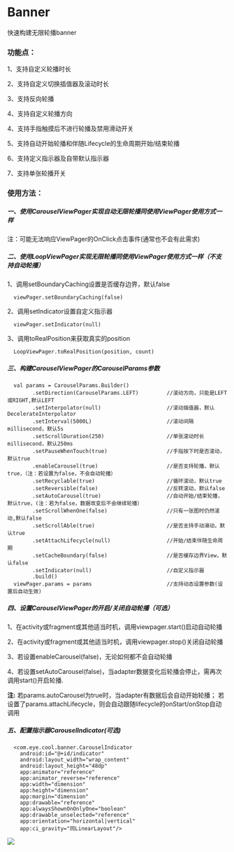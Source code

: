 # Banner
快速构建无限轮播banner

### 功能点：

1、支持自定义轮播时长

2、支持自定义切换插值器及滚动时长

3、支持反向轮播

4、支持自定义轮播方向

4、支持手指触摸后不进行轮播及禁用滑动开关

5、支持自动开始轮播和伴随Lifecycle的生命周期开始/结束轮播

6、支持定义指示器及自带默认指示器

7、支持单张轮播开关

### 使用方法：

##### 一、使用CarouselViewPager实现自动无限轮播同使用ViewPager使用方式一样

注：可能无法响应ViewPager的OnClick点击事件(通常也不会有此需求)

##### 二、使用LoopViewPager实现无限轮播同使用ViewPager使用方式一样（不支持自动轮播）

1、调用setBoundaryCaching设置是否缓存边界，默认false
```
  viewPager.setBoundaryCaching(false)
```
2、调用setIndicator设置自定义指示器
```
  viewPager.setIndicator(null)
```
3、调用toRealPosition来获取真实的position
```
  LoopViewPager.toRealPosition(position, count)
```

##### 三、构建CarouselViewPager的CarouselParams参数

```
  val params = CarouselParams.Builder()
        .setDirection(CarouselParams.LEFT)         //滚动方向，只能是LEFT或RIGHT,默认LEFT
        .setInterpolator(null)                     //滚动插值器，默认DecelerateInterpolator
        .setInterval(5000L)                        //滚动间隔millisecond，默认5s
        .setScrollDuration(250)                    //单张滚动时长millisecond，默认250ms
        .setPauseWhenTouch(true)                   //手指按下时是否滚动，默认true
        .enableCarousel(true)                      //是否支持轮播，默认true，（注：若设置为false，不会自动轮播）
        .setRecyclable(true)                       //循环滚动，默认true
        .setReversible(false)                      //反转滚动，默认false
        .setAutoCarousel(true)                     //自动开始/结束轮播，默认true，(注：若为false，数据改变后不会继续轮播）
        .setScrollWhenOne(false)                   //只有一张图时仍然滚动,默认false
        .setScrollAble(true)                       //是否支持手动滑动，默认true
        .setAttachLifecycle(null)                  //开始/结束伴随生命周期
        .setCacheBoundary(false)                   //是否缓存边界View，默认false
        .setIndicator(null)                        //自定义指示器
        .build()
  viewPager.params = params                        //支持动态设置参数(设置后自动生效)
```

##### 四、设置CarouselViewPager的开启/关闭自动轮播（可选）

1、在activity或fragment或其他适当时机，调用viewpager.start()启动自动轮播

2、在activity或fragment或其他适当时机，调用viewpager.stop()关闭自动轮播

3、若设置enableCarousel(false)，无论如何都不会自动轮播

4、若设置setAutoCarousel(false)，当adapter数据变化后轮播会停止，需再次调用start()开启轮播.

**注:** 若params.autoCarousel为true时，当adapter有数据后会自动开始轮播； 若设置了params.attachLifecycle，则会自动跟随lifecycle的onStart/onStop自动调用


##### 五、配置指示器CarouselIndicator(可选)
```
  <com.eye.cool.banner.CarouselIndicator
    android:id="@+id/indicator"
    android:layout_width="wrap_content"
    android:layout_height="48dp"
    app:animator="reference"
    app:animator_reverse="reference"
    app:width="dimension"
    app:height="dimension"
    app:margin="dimension"
    app:drawable="reference"
    app:alwaysShownOnOnlyOne="boolean"
    app:drawable_unselected="reference"
    app:orientation="horizontal|vertical"
    app:ci_gravity="同LinearLayout"/>
```

[![](https://jitpack.io/v/wshychbydh/banner.svg)](https://jitpack.io/#wshychbydh/banner)